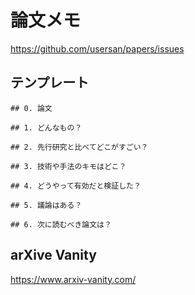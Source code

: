 # 論文メモ

https://github.com/usersan/papers/issues

## テンプレート

```
## 0. 論文

## 1. どんなもの？

## 2. 先行研究と比べてどこがすごい？

## 3. 技術や手法のキモはどこ？

## 4. どうやって有効だと検証した？

## 5. 議論はある？

## 6. 次に読むべき論文は？
```

## arXive Vanity
https://www.arxiv-vanity.com/
